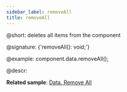 ```yaml
---
sidebar_label: removeAll
title: removeAll
---          
```


@short: deletes all items from the component

@signature: {'removeAll(): void;'}

@example:
component.data.removeAll();

@descr:

**Related sample**: [Data. Remove All](https://snippet.dhtmlx.com/ykk2ne82)
